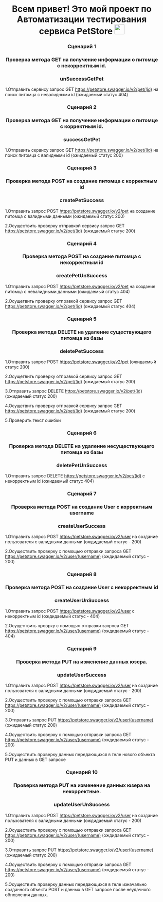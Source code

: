 <h1 align="center">Всем привет! Это мой проект по Автоматизации тестирования сервиса PetStore
<img src="https://github.com/blackcater/blackcater/raw/main/images/Hi.gif" height="32"/></h1>
<h3 align="center">Сценарий 1 </h3>
<h3 align="center">Проверка метода GET на получение информации о питомце c некорректным id. </h3>
<h3 align="center">unSuccessGetPet </h3>

1.Отправить сервису запрос GET https://petstore.swagger.io/v2/pet/(id) на поиск питомца с невалидными id (ожидаемый статус 404)
<h3 align="center">Сценарий 2 </h3>
<h3 align="center">Проверка метода GET на получение информации о питомце с корректным id. </h3>
<h3 align="center">successGetPet </h3>

1.Отправить сервису запрос GET https://petstore.swagger.io/v2/pet/(id) на поиск питомца с валидными id (ожидаемый статус 200)
<h3 align="center">Сценарий 3 </h3>
<h3 align="center">Проверка метода POST на создание питомца с корректным id </h3>
<h3 align="center">createPetSuccess </h3>

1.Отправить запрос POST https://petstore.swagger.io/v2/pet на создание питомца с валидными данными (ожидаемый статус 200)

2.Осуществить проверку отправкой сервису запрос GET https://petstore.swagger.io/v2/pet/(id) (ожидаемый статус 200)
<h3 align="center">Сценарий 4 </h3>
<h3 align="center">Проверка метода POST на создание питомца с некорректным id </h3>
<h3 align="center">createPetUnSuccess </h3>

1.Отправить запрос POST https://petstore.swagger.io/v2/pet на создание питомца с невалидными данными (ожидаемый статус 404)

2.Осущетвить проверку отправкой сервису запрос GET https://petstore.swagger.io/v2/pet/(id) (ожидаемый статус 404)
<h3 align="center">Сценарий 5 </h3>
<h3 align="center">Проверка метода DELETE на удаление существующего питомца из базы </h3>
<h3 align="center">deletePetSuccess </h3>

1.Отправить запрос POST https://petstore.swagger.io/v2/pet (ожидаемый статус 200)

2.Осущетвить проверку отправкой сервису запрос GET https://petstore.swagger.io/v2/pet/(id) (ожидаемый статус 200)

3.Отправить запрос DELETE https://petstore.swagger.io/v2/pet/(id) (ожидаемый статус 200)

4.Осущетвить проверку отправкой сервису запрос GET https://petstore.swagger.io/v2/pet/(id) (ожидаемый статус 200)

5.Проверить текст ошибки
<h3 align="center">Сценарий 6 </h3>
<h3 align="center">Проверка метода DELETE на удаление несуществующего питомца из базы </h3>
<h3 align="center">deletePetUnSuccess </h3>

1.Отправить запрос DELETE https://petstore.swagger.io/v2/pet/(id) с некорректным id (ожидаемый статус 404)
<h3 align="center">Сценарий 7 </h3>
<h3 align="center">Проверка метода POST на создание User с корректным username </h3>
<h3 align="center">createUserSuccess </h3>

1.Отправить запрос POST https://petstore.swagger.io/v2/user на создание пользователя с валидными данными (ождидаемый статус - 200)

2.Осуществить проверку с помощью отправки запроса GET https://petstore.swagger.io/v2/user/(username) (ождидаемый статус - 200)
<h3 align="center">Сценарий 8 </h3>
<h3 align="center">Проверка метода POST на создание User с некорректным id </h3>
<h3 align="center">createUserUnSuccess </h3>

1.Отправить запрос POST https://petstore.swagger.io/v2/user с некорректным id (ождидаемый статус - 404)

2.Осуществить проврку с помощью отправки запроса GET https://petstore.swagger.io/v2/user/(username) (ождидаемый статус - 404)
<h3 align="center">Сценарий 9 </h3>
<h3 align="center">Проверка метода PUT на изменение данных юзера. </h3>
<h3 align="center">updateUserSuccess </h3>

1.Отправить запрос POST https://petstore.swagger.io/v2/user на создание пользователя с валидными данными (ождидаемый статус - 200)

2.Осуществить проверку с помощью отправки запроса GET https://petstore.swagger.io/v2/user/(username) (ождидаемый статус - 200)

3.Отправить запрос PUT https://petstore.swagger.io/v2/user/(username) (ожидаемый статус 200)

4.Осуществить проверку с помощью отправки запроса GET https://petstore.swagger.io/v2/user/(username) (ождидаемый статус - 200)

5.Осуществить проверку данных передающихся в теле нового объекта PUT и данных в GET запросе
<h3 align="center">Сценарий 10 </h3>
<h3 align="center">Проверка метода PUT на изменение данных юзера на некорректные. </h3>
<h3 align="center">updateUserUnSuccess </h3>

1.Отправить запрос POST https://petstore.swagger.io/v2/user на создание пользователя с валидными данными (ождидаемый статус - 200)

2.Осуществить проверку с помощью отправки запроса GET https://petstore.swagger.io/v2/user/(username) (ождидаемый статус - 200)

3.Отправить запрос PUT https://petstore.swagger.io/v2/user/(username) (ожидаемый статус 200)

4.Осуществить проверку с помощью отправки запроса GET https://petstore.swagger.io/v2/user/(username) (ождидаемый статус - 200)

5.Осуществить проверку данных передающихся в теле изначально созданного объекта POST и данных в GET запросе после неудачного обновления данных.

